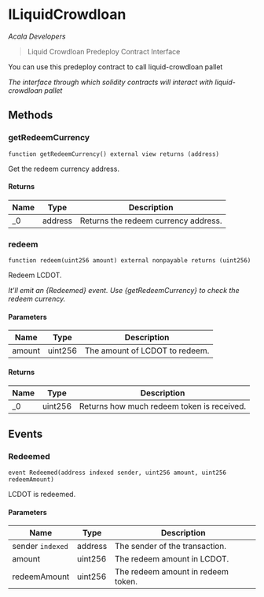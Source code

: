 # ILiquidCrowdloan

*Acala Developers*

> Liquid Crowdloan Predeploy Contract Interface

You can use this predeploy contract to call liquid-crowdloan pallet

*The interface through which solidity contracts will interact with liquid-crowdloan pallet*

## Methods

### getRedeemCurrency

```solidity
function getRedeemCurrency() external view returns (address)
```

Get the redeem currency address.




#### Returns

| Name | Type | Description |
|---|---|---|
| _0 | address | Returns the redeem currency address. |

### redeem

```solidity
function redeem(uint256 amount) external nonpayable returns (uint256)
```

Redeem LCDOT.

*It&#39;ll emit an {Redeemed} event. Use {getRedeemCurrency} to check the redeem currency.*

#### Parameters

| Name | Type | Description |
|---|---|---|
| amount | uint256 | The amount of LCDOT to redeem. |

#### Returns

| Name | Type | Description |
|---|---|---|
| _0 | uint256 | Returns how much redeem token is received. |



## Events

### Redeemed

```solidity
event Redeemed(address indexed sender, uint256 amount, uint256 redeemAmount)
```

LCDOT is redeemed.



#### Parameters

| Name | Type | Description |
|---|---|---|
| sender `indexed` | address | The sender of the transaction. |
| amount  | uint256 | The redeem amount in LCDOT. |
| redeemAmount  | uint256 | The redeem amount in redeem token. |



